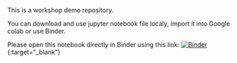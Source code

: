 This is a workshop demo repository.

You can download and use jupyter notebook file localy, import it into Google colab or use Binder. 

Please open this notebook directly in Binder using this link:
[![Binder](https://mybinder.org/badge_logo.svg)](https://mybinder.org/v2/gh/xpertmind/TigerGraph/master?labpath=vub_workshop_20221201%2Fvub_workshop.ipynb){:target="_blank"}